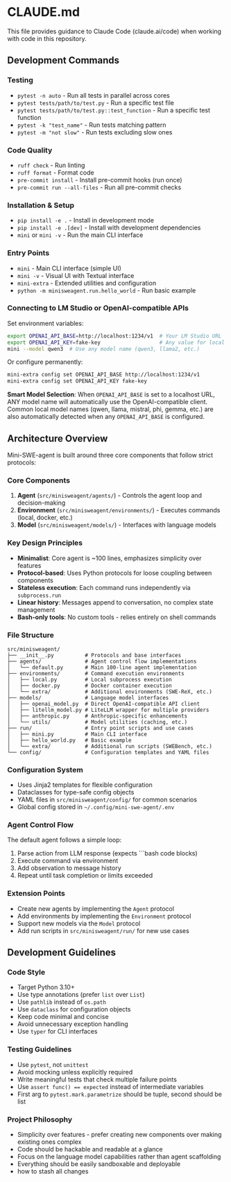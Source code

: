 # CLAUDE.md

This file provides guidance to Claude Code (claude.ai/code) when working with code in this repository.

## Development Commands

### Testing
- `pytest -n auto` - Run all tests in parallel across cores
- `pytest tests/path/to/test.py` - Run a specific test file
- `pytest tests/path/to/test.py::test_function` - Run a specific test function
- `pytest -k "test_name"` - Run tests matching pattern
- `pytest -m "not slow"` - Run tests excluding slow ones

### Code Quality
- `ruff check` - Run linting
- `ruff format` - Format code
- `pre-commit install` - Install pre-commit hooks (run once)
- `pre-commit run --all-files` - Run all pre-commit checks

### Installation & Setup
- `pip install -e .` - Install in development mode
- `pip install -e .[dev]` - Install with development dependencies
- `mini` or `mini -v` - Run the main CLI interface

### Entry Points
- `mini` - Main CLI interface (simple UI)
- `mini -v` - Visual UI with Textual interface
- `mini-extra` - Extended utilities and configuration
- `python -m minisweagent.run.hello_world` - Run basic example

### Connecting to LM Studio or OpenAI-compatible APIs
Set environment variables:
```bash
export OPENAI_API_BASE=http://localhost:1234/v1  # Your LM Studio URL
export OPENAI_API_KEY=fake-key                   # Any value for local servers
mini --model qwen3  # Use any model name (qwen3, llama2, etc.)
```

Or configure permanently:
```bash
mini-extra config set OPENAI_API_BASE http://localhost:1234/v1
mini-extra config set OPENAI_API_KEY fake-key
```

**Smart Model Selection**: When `OPENAI_API_BASE` is set to a localhost URL, ANY model name will automatically use the OpenAI-compatible client. Common local model names (qwen, llama, mistral, phi, gemma, etc.) are also automatically detected when any `OPENAI_API_BASE` is configured.

## Architecture Overview

Mini-SWE-agent is built around three core components that follow strict protocols:

### Core Components
1. **Agent** (`src/minisweagent/agents/`) - Controls the agent loop and decision-making
2. **Environment** (`src/minisweagent/environments/`) - Executes commands (local, docker, etc.)
3. **Model** (`src/minisweagent/models/`) - Interfaces with language models

### Key Design Principles
- **Minimalist**: Core agent is ~100 lines, emphasizes simplicity over features
- **Protocol-based**: Uses Python protocols for loose coupling between components
- **Stateless execution**: Each command runs independently via `subprocess.run`
- **Linear history**: Messages append to conversation, no complex state management
- **Bash-only tools**: No custom tools - relies entirely on shell commands

### File Structure
```
src/minisweagent/
├── __init__.py          # Protocols and base interfaces
├── agents/              # Agent control flow implementations
│   └── default.py       # Main 100-line agent implementation
├── environments/        # Command execution environments
│   ├── local.py         # Local subprocess execution
│   ├── docker.py        # Docker container execution
│   └── extra/           # Additional environments (SWE-ReX, etc.)
├── models/              # Language model interfaces
│   ├── openai_model.py  # Direct OpenAI-compatible API client
│   ├── litellm_model.py # LiteLLM wrapper for multiple providers
│   ├── anthropic.py     # Anthropic-specific enhancements
│   └── utils/           # Model utilities (caching, etc.)
├── run/                 # Entry point scripts and use cases
│   ├── mini.py          # Main CLI interface
│   ├── hello_world.py   # Basic example
│   └── extra/           # Additional run scripts (SWEBench, etc.)
└── config/              # Configuration templates and YAML files
```

### Configuration System
- Uses Jinja2 templates for flexible configuration
- Dataclasses for type-safe config objects
- YAML files in `src/minisweagent/config/` for common scenarios
- Global config stored in `~/.config/mini-swe-agent/.env`

### Agent Control Flow
The default agent follows a simple loop:
1. Parse action from LLM response (expects ```bash code blocks)
2. Execute command via environment
3. Add observation to message history
4. Repeat until task completion or limits exceeded

### Extension Points
- Create new agents by implementing the `Agent` protocol
- Add environments by implementing the `Environment` protocol  
- Support new models via the `Model` protocol
- Add run scripts in `src/minisweagent/run/` for new use cases

## Development Guidelines

### Code Style
- Target Python 3.10+
- Use type annotations (prefer `list` over `List`)
- Use `pathlib` instead of `os.path`
- Use `dataclass` for configuration objects
- Keep code minimal and concise
- Avoid unnecessary exception handling
- Use `typer` for CLI interfaces

### Testing Guidelines
- Use `pytest`, not `unittest`
- Avoid mocking unless explicitly required
- Write meaningful tests that check multiple failure points
- Use `assert func() == expected` instead of intermediate variables
- First arg to `pytest.mark.parametrize` should be tuple, second should be list

### Project Philosophy
- Simplicity over features - prefer creating new components over making existing ones complex
- Code should be hackable and readable at a glance
- Focus on the language model capabilities rather than agent scaffolding
- Everything should be easily sandboxable and deployable
- how to stash all changes